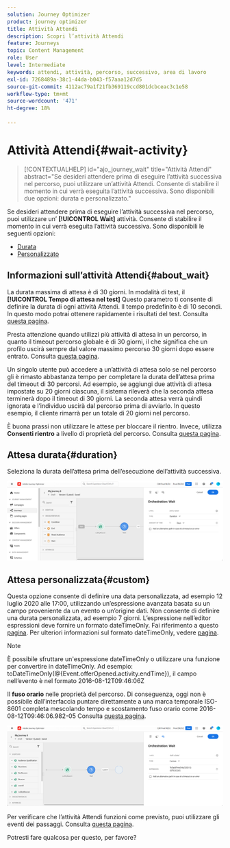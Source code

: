 ```yaml
---
solution: Journey Optimizer
product: journey optimizer
title: Attività Attendi
description: Scopri l’attività Attendi
feature: Journeys
topic: Content Management
role: User
level: Intermediate
keywords: attendi, attività, percorso, successivo, area di lavoro
exl-id: 7268489a-38c1-44da-b043-f57aaa12d7d5
source-git-commit: 4112ac79a1f21fb369119ccd801dcbceac3c1e58
workflow-type: tm+mt
source-wordcount: '471'
ht-degree: 18%

---
```


# Attività Attendi{#wait-activity}

>[!CONTEXTUALHELP]
>id="ajo_journey_wait"
>title="Attività Attendi"
>abstract="Se desideri attendere prima di eseguire l’attività successiva nel percorso, puoi utilizzare un’attività Attendi. Consente di stabilire il momento in cui verrà eseguita l’attività successiva. Sono disponibili due opzioni: durata e personalizzato."

Se desideri attendere prima di eseguire l’attività successiva nel percorso, puoi utilizzare un’ **[!UICONTROL Wait]** attività. Consente di stabilire il momento in cui verrà eseguita l’attività successiva. Sono disponibili le seguenti opzioni:

* [Durata](#duration)
* [Personalizzato](#custom)

<!--
* [Email send time optimization](#email_send_time_optimization)
* [Fixed date](#fixed_date) 
-->

## Informazioni sull’attività Attendi{#about_wait}

La durata massima di attesa è di 30 giorni. In modalità di test, il **[!UICONTROL Tempo di attesa nel test]** Questo parametro ti consente di definire la durata di ogni attività Attendi. Il tempo predefinito è di 10 secondi. In questo modo potrai ottenere rapidamente i risultati del test. Consulta [questa pagina](../building-journeys/testing-the-journey.md).

Presta attenzione quando utilizzi più attività di attesa in un percorso, in quanto il timeout percorso globale è di 30 giorni, il che significa che un profilo uscirà sempre dal valore massimo percorso 30 giorni dopo essere entrato. Consulta [questa pagina](../building-journeys/journey-gs.md#global_timeout).

Un singolo utente può accedere a un’attività di attesa solo se nel percorso gli è rimasto abbastanza tempo per completare la durata dell’attesa prima del timeout di 30 percorsi. Ad esempio, se aggiungi due attività di attesa impostate su 20 giorni ciascuna, il sistema rileverà che la seconda attesa terminerà dopo il timeout di 30 giorni. La seconda attesa verrà quindi ignorata e l’individuo uscirà dal percorso prima di avviarlo. In questo esempio, il cliente rimarrà per un totale di 20 giorni nel percorso.

È buona prassi non utilizzare le attese per bloccare il rientro. Invece, utilizza **Consenti rientro** a livello di proprietà del percorso. Consulta [questa pagina](../building-journeys/journey-gs.md#entrance).

## Attesa durata{#duration}

Seleziona la durata dell’attesa prima dell’esecuzione dell’attività successiva.

![](assets/journey55.png)

<!--
## Fixed date wait{#fixed_date}

Select the date for the execution of the next activity.

![](assets/journey56.png)

-->

## Attesa personalizzata{#custom}

Questa opzione consente di definire una data personalizzata, ad esempio 12 luglio 2020 alle 17:00, utilizzando un’espressione avanzata basata su un campo proveniente da un evento o un’origine dati. Non consente di definire una durata personalizzata, ad esempio 7 giorni. L’espressione nell’editor espressioni deve fornire un formato dateTimeOnly. Fai riferimento a questo [pagina](expression/expressionadvanced.md). Per ulteriori informazioni sul formato dateTimeOnly, vedere [pagina](expression/data-types.md).

>[!NOTE]
>
>È possibile sfruttare un&#39;espressione dateTimeOnly o utilizzare una funzione per convertire in dateTimeOnly. Ad esempio: toDateTimeOnly(@{Event.offerOpened.activity.endTime}), il campo nell’evento è nel formato 2016-08-12T09:46:06Z
>
>Il **fuso orario** nelle proprietà del percorso. Di conseguenza, oggi non è possibile dall’interfaccia puntare direttamente a una marca temporale ISO-8601 completa mescolando tempo e scostamento fuso orario come 2016-08-12T09:46:06.982-05 Consulta [questa pagina](../building-journeys/timezone-management.md).

![](assets/journey57.png)

Per verificare che l’attività Attendi funzioni come previsto, puoi utilizzare gli eventi dei passaggi. Consulta [questa pagina](../reports/query-examples.md#common-queries).

<!--## Email send time optimization{#email_send_time_optimization}

This type of wait uses a score calculated in Adobe Experience Platform. The score calculates the propensity to click or open an email in the future based on past behavior. Note that the algorithm calculating the score needs a certain amount of data to work. As a result, when it does not have enough data, the default wait time will apply. At publication time, you’ll be notified that the default time applies.

>[!NOTE]
>
>The first event of your journey must have a namespace.
>
>This capability is only available after an **[!UICONTROL Email]** activity. You need to have Adobe Campaign Standard.

1. In the **[!UICONTROL Amount of time]** field, define the number of hours to consider to optimize email sending.
1. In the **[!UICONTROL Optimization type]** field, choose if the optimization should increase clicks or opens.
1. In the **[!UICONTROL Default time]** field, define the default time to wait if the predictive send time score is not available.

    >[!NOTE]
    >
    >Note that the send time score can be unavailable because there is not enough data to perform the calculation. In this case, you will be informed, at publication time, that the default time applies.

![](assets/journey57bis.png)-->

Potresti fare qualcosa per questo, per favore?
